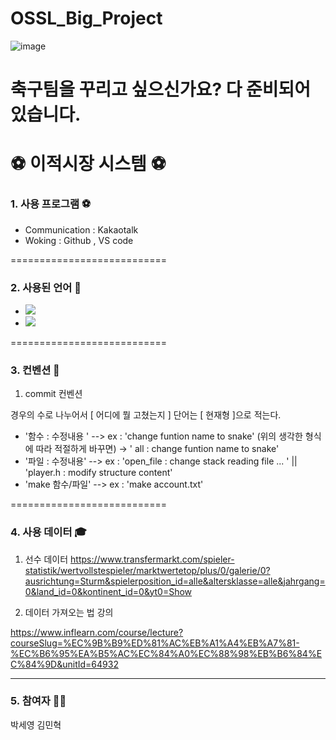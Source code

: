 # OSSL_Big_Project


![image](https://github.com/Gogumalang/OSSL_Big_Project/assets/74346735/a3c58891-56de-470f-9804-527977203d33)

# 축구팀을 꾸리고 싶으신가요? 다 준비되어있습니다.
# ⚽ 이적시장 시스템 ⚽


### 1. 사용 프로그램 ⚽
- Communication : Kakaotalk
- Woking : Github , VS code

===========================

### 2. 사용된 언어 💱
 - <img src="https://img.shields.io/badge/C-A8B9CC?style=flat&logo=Java&logoColor=white" />
 - <img src="https://img.shields.io/badge/HTML-E34F26?style=flat&logo=Java&logoColor=white" />
 
===========================


### 3. 컨벤션 🙏
1) commit 컨벤션

경우의 수로 나누어서 
[ 어디에 뭘 고쳤는지 ] 
단어는 [ 현재형 ]으로 적는다.

- '함수 : 수정내용 '  --> ex : 'change funtion name to snake' (위의 생각한 형식에 따라 적절하게 바꾸면) -> ' all : change funtion name to snake'
- '파일 : 수정내용'   --> ex : 'open_file : change stack reading file ... '  || 'player.h : modify structure content' 
- 'make 함수/파일'    --> ex : 'make account.txt'


===========================

### 4. 사용 데이터  🎓
1) 선수 데이터 
https://www.transfermarkt.com/spieler-statistik/wertvollstespieler/marktwertetop/plus/0/galerie/0?ausrichtung=Sturm&spielerposition_id=alle&altersklasse=alle&jahrgang=0&land_id=0&kontinent_id=0&yt0=Show


2) 데이터 가져오는 법 강의

https://www.inflearn.com/course/lecture?courseSlug=%EC%9B%B9%ED%81%AC%EB%A1%A4%EB%A7%81-%EC%B6%95%EA%B5%AC%EC%84%A0%EC%88%98%EB%B6%84%EC%84%9D&unitId=64932

***

### 5. 참여자 🤼‍♂️
박세영
김민혁
